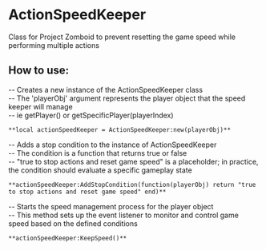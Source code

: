 # ActionSpeedKeeper
Class for Project Zomboid to prevent resetting the game speed while performing multiple actions

## How to use:

-- Creates a new instance of the ActionSpeedKeeper class  
-- The 'playerObj' argument represents the player object that the speed keeper will manage  
-- ie getPlayer() or getSpecificPlayer(playerIndex)  
  
`**local actionSpeedKeeper = ActionSpeedKeeper:new(playerObj)**`  
  
-- Adds a stop condition to the instance of ActionSpeedKeeper  
-- The condition is a function that returns true or false  
-- "true to stop actions and reset game speed" is a placeholder; in practice, the condition should evaluate a specific gameplay state  
  
`**actionSpeedKeeper:AddStopCondition(function(playerObj)
    return "true to stop actions and reset game speed"
end)**`  

-- Starts the speed management process for the player object  
-- This method sets up the event listener to monitor and control game speed based on the defined conditions  
  
`**actionSpeedKeeper:KeepSpeed()**`  
